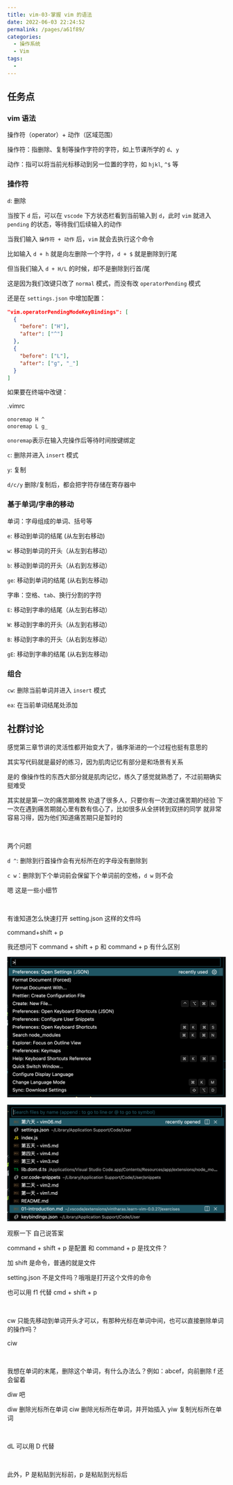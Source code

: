 ```yaml
---
title: vim-03-掌握 vim 的语法
date: 2022-06-03 22:24:52
permalink: /pages/a61f89/
categories:
  - 操作系统
  - Vim
tags:
  -
---
```

## 任务点

### vim 语法

操作符（operator）+ 动作（区域范围）

操作符：指删除、复制等操作字符的字符，如上节课所学的 `d`、`y`

动作：指可以将当前光标移动到另一位置的字符，如 `hjkl`, `^$` 等

### 操作符

`d`: 删除

当按下 `d` 后，可以在 `vscode` 下方状态栏看到当前输入到 `d`，此时 `vim` 就进入 `pending` 的状态，等待我们后续输入的动作

当我们输入 `操作符 + 动作` 后，`vim` 就会去执行这个命令

比如输入 `d + h` 就是向左删除一个字符，`d + $` 就是删除到行尾

但当我们输入 `d + H/L` 的时候，却不是删除到行首/尾

这是因为我们改键只改了 `normal` 模式，而没有改 `operatorPending` 模式

还是在 `settings.json` 中增加配置：

```json
"vim.operatorPendingModeKeyBindings": [
  {
    "before": ["H"],
    "after": ["^"]
  },
  {
    "before": ["L"],
    "after": ["g", "_"]
  }
]
```

如果要在终端中改键：

.vimrc

```vim
onoremap H ^
onoremap L g_
```

`onoremap`表示在输入完操作后等待时间按键绑定

`c`: 删除并进入 `insert` 模式

`y`: 复制

`d/c/y` 删除/复制后，都会把字符存储在寄存器中

### 基于单词/字串的移动

单词：字母组成的单词、括号等

`e`: 移动到单词的结尾 (从左到右移动)

`w`: 移动到单词的开头（从左到右移动）

`b`: 移动到单词的开头（从右到左移动）

`ge`: 移动到单词的结尾 (从右到左移动)

字串：空格、`tab`、换行分割的字符

`E`: 移动到字串的结尾（从左到右移动）

`W`: 移动到字串的开头（从左到右移动）

`B`: 移动到字串的开头（从右到左移动）

`gE`: 移动到字串的结尾 (从右到左移动)

### 组合

`cw`: 删除当前单词并进入 `insert` 模式

`ea`: 在当前单词结尾处添加

## 社群讨论

感觉第三章节讲的灵活性都开始变大了，循序渐进的一个过程也挺有意思的

其实写代码就是最好的练习，因为肌肉记忆有部分是和场景有关系

是的 像操作性的东西大部分就是肌肉记忆，练久了感觉就熟悉了，不过前期确实挺难受

其实就是第一次的痛苦期难熬 劝退了很多人，只要你有一次渡过痛苦期的经验 下一次在遇到痛苦期就心里有数有信心了，比如很多从全拼转到双拼的同学 就非常容易习得，因为他们知道痛苦期只是暂时的

<br />

两个问题

`d ^`: 删除到行首操作会有光标所在的字母没有删除到

`c w`：删除到下个单词前会保留下个单词前的空格，`d w` 则不会

嗯 这是一些小细节

<br />

有谁知道怎么快速打开 setting.json 这样的文件吗

command+shift + p

我还想问下 command + shift + p 和 command + p 有什么区别

![](../../.vuepress/public/img/vim/010.png)

![](../../.vuepress/public/img/vim/011.png)

观察一下 自己说答案

command + shift + p 是配置 和 command + p 是找文件？

加 shift 是命令，普通的就是文件

setting.json 不是文件吗？哦哦是打开这个文件的命令

也可以用 f1 代替 cmd + shift + p

<br />

cw 只能先移动到单词开头才可以，有那种光标在单词中间，也可以直接删除单词的操作吗？

ciw

<br />

我想在单词的末尾，删除这个单词，有什么办法么？例如：abcef，向前删除 f 还会留着

diw 吧

diw 删除光标所在单词
ciw 删除光标所在单词，并开始插入
yiw 复制光标所在单词

<br />

dL 可以用 D 代替

<br />

此外，P 是粘贴到光标前，p 是粘贴到光标后

